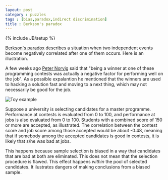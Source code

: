 ```yaml
---
layout: post
category : puzzles
tags : [bias,paradox,indirect discrimination]
title : Berkson's paradox
---
```

{% include JB/setup %}

[Berkson's paradox](http://en.wikipedia.org/wiki/Berkson%27s_paradox) describes a situation when two independent events become negatively correlated after one of them occurs. Here is an illustration.  

A few weeks ago [Peter Norvig](https://youtu.be/DdmyUZCl75s) said that "being a winner at one of these programming contests was actually a negative factor for performing well on the job". As a possible expalantion he mentioned that the winners are used to hacking a solution fast and moving to a next thing, which may not necessarily be good for the job. 

![Toy example](http://zliobaite.github.io/assets/fig_Berksons.png)

Suppose a university is selecting candidates for a master programme. Performance at contests is evaluated from 0 to 100, and performance at jobs is also evaluated from 0 to 100. Students with a combined score of 150 or more are accepted, as illustrated. The correlation between the contest score and job score among those accepted would be about -0.48, meaning that if somebody among the accepted candidates is good in contests, it is likely that s/he was bad at jobs. 

This happens because sample selection is biased in a way that candidates that are bad at both are eliminated. This does not mean that the selection procedure is flawed. This effect happens *within* the pool of selected candidates. It ilustrates dangers of making conclusions from a biased sample.





